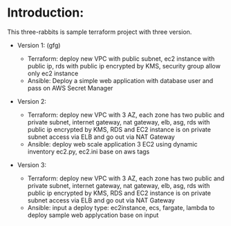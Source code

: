 # Introduction:
  This three-rabbits is sample terraform project with three version.
  + Version 1: (gfg)
    - Terraform: deploy new VPC with public subnet, ec2 instance with public ip, rds with public ip encrypted by KMS, security group allow only ec2 instance
    - Ansible: Deploy a simple web application with database user and pass on AWS Secret Manager
    
  + Version 2: 
    - Terraform: deploy new VPC with 3 AZ, each zone has two public and private subnet, internet gateway, nat gateway, elb, asg,  rds with public ip encrypted by KMS, 
    RDS and EC2 instance is on private subnet access via ELB and go out via NAT Gateway
    - Ansible: deploy web scale application 3 EC2 using dynamic inventory ec2.py, ec2.ini base on aws tags

  + Version 3: 
    - Terraform: deploy new VPC with 3 AZ, each zone has two public and private subnet, internet gateway, nat gateway, elb, asg,  rds with public ip encrypted by KMS, 
    RDS and EC2 instance is on private subnet access via ELB and go out via NAT Gateway
    - Ansible: input a deploy type: ec2instance, ecs, fargate, lambda to deploy sample web applycation base on input
